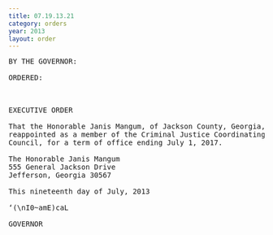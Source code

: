 ```yaml
---
title: 07.19.13.21
category: orders
year: 2013
layout: order
---
```


<pre>BY THE GOVERNOR:

ORDERED:

 

EXECUTIVE ORDER

That the Honorable Janis Mangum, of Jackson County, Georgia, is
reappointed as a member of the Criminal Justice Coordinating
Council, for a term of office ending July 1, 2017.

The Honorable Janis Mangum
555 General Jackson Drive
Jefferson, Georgia 30567

This nineteenth day of July, 2013

‘(\nI0~amE)caL

GOVERNOR

</pre>
